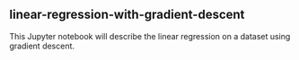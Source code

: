 ## linear-regression-with-gradient-descent

This Jupyter notebook will describe the linear regression on a dataset using gradient descent.
